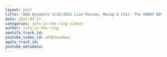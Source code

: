 ```yaml
---
layout: post
title: "AEW Dynamite 3/16/2022 Live Review, Recap & Chat. The HARDY BOYS ARE BACK!"
date: 2022-03-17
categories: jofo-in-the-ring videos
author: jofo-in-the-ring
spotify_track_id: 
youtube_video_id: aP3ESwuA6ew
apple_track_id: 
youtube_metadata: 
---
```


